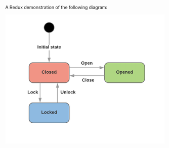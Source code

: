 A Redux demonstration of the following diagram: 

![state transition diagram showing 'LOCKED to CLOSED to OPENED' transitions](/docs/door_state_transition_diagram.png)